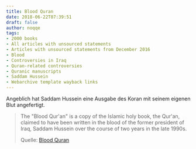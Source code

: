 ```yaml
---
title: Blood Quran
date: 2018-06-22T07:39:51
draft: false
author: noqqe
tags:
- 2000 books
- All articles with unsourced statements
- Articles with unsourced statements from December 2016
- Blood
- Controversies in Iraq
- Quran-related controversies
- Quranic manuscripts
- Saddam Hussein
- Webarchive template wayback links
---
```


Angeblich hat Saddam Hussein eine Ausgabe des Koran mit seinem eigenen Blut
angefertigt.

> The "Blood Qur'an" is a copy of the Islamic holy book, the Qur'an, claimed to
> have been written in the blood of the former president of Iraq, Saddam Hussein
> over the course of two years in the late 1990s.
>
> Quelle: [Blood Quran](https://en.wikipedia.org/wiki/Blood_Quran)
